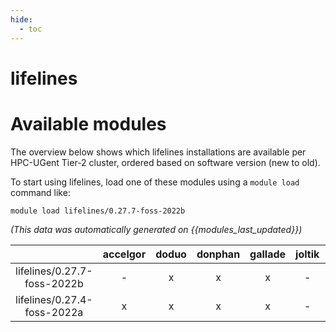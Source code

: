 ```yaml
---
hide:
  - toc
---
```


lifelines
=========

# Available modules


The overview below shows which lifelines installations are available per HPC-UGent Tier-2 cluster, ordered based on software version (new to old).

To start using lifelines, load one of these modules using a `module load` command like:

```shell
module load lifelines/0.27.7-foss-2022b
```

*(This data was automatically generated on {{modules_last_updated}})*  

| |accelgor|doduo|donphan|gallade|joltik|shinx|skitty|
| :---: | :---: | :---: | :---: | :---: | :---: | :---: | :---: |
|lifelines/0.27.7-foss-2022b|-|x|x|x|-|-|-|
|lifelines/0.27.4-foss-2022a|x|x|x|x|-|-|-|
